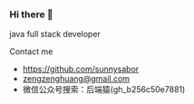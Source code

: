 ### Hi there 👋


java full stack developer

Contact me
- https://github.com/sunnysabor
- zengzenghuang@gmail.com
- 微信公众号搜索：后端猿(gh_b256c50e7881)

